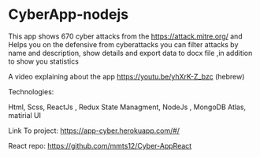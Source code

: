 # CyberApp-nodejs

This app shows 670 cyber attacks from the https://attack.mitre.org/ and Helps you on the defensive from cyberattacks
you can filter attacks by name and description, show details and export data to docx file ,in addition to show you statistics 

A video explaining about the app https://youtu.be/yhXrK-Z_bzc (hebrew)

Technologies:

Html, Scss, ReactJs , Redux State Managment, NodeJs , MongoDB Atlas, matirial UI

Link To project: https://app-cyber.herokuapp.com/#/

React repo: https://github.com/mmts12/Cyber-AppReact

